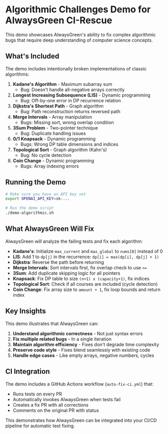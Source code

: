 # Algorithmic Challenges Demo for AlwaysGreen CI-Rescue

This demo showcases AlwaysGreen's ability to fix complex algorithmic bugs that require deep understanding of computer science concepts.

## What's Included

The demo includes intentionally broken implementations of classic algorithms:

1. **Kadane's Algorithm** - Maximum subarray sum
   - Bug: Doesn't handle all-negative arrays correctly
2. **Longest Increasing Subsequence (LIS)** - Dynamic programming
   - Bug: Off-by-one error in DP recurrence relation
3. **Dijkstra's Shortest Path** - Graph algorithm
   - Bug: Path reconstruction returns reversed path
4. **Merge Intervals** - Array manipulation
   - Bugs: Missing sort, wrong overlap condition
5. **3Sum Problem** - Two-pointer technique
   - Bug: Duplicate handling issues
6. **0/1 Knapsack** - Dynamic programming
   - Bugs: Wrong DP table dimensions and indices
7. **Topological Sort** - Graph algorithm (Kahn's)
   - Bug: No cycle detection
8. **Coin Change** - Dynamic programming
   - Bugs: Array indexing errors

## Running the Demo

```bash
# Make sure you have an API key set
export OPENAI_API_KEY=sk-...

# Run the demo script
./demo-algorithmic.sh
```

## What AlwaysGreen Will Fix

AlwaysGreen will analyze the failing tests and fix each algorithm:

- **Kadane's**: Initialize `max_current` and `max_global` to `nums[0]` instead of 0
- **LIS**: Add 1 to `dp[j]` in the recurrence: `dp[i] = max(dp[i], dp[j] + 1)`
- **Dijkstra**: Reverse the path before returning
- **Merge Intervals**: Sort intervals first, fix overlap check to use `<=`
- **3Sum**: Add duplicate skipping logic for all pointers
- **Knapsack**: Fix DP table to size `(n+1) x (capacity+1)`, fix indices
- **Topological Sort**: Check if all courses are included (cycle detection)
- **Coin Change**: Fix array size to `amount + 1`, fix loop bounds and return index

## Key Insights

This demo illustrates that AlwaysGreen can:

1. **Understand algorithmic correctness** - Not just syntax errors
2. **Fix multiple related bugs** - In a single iteration
3. **Maintain algorithm efficiency** - Fixes don't degrade time complexity
4. **Preserve code style** - Fixes blend seamlessly with existing code
5. **Handle edge cases** - Like empty arrays, negative numbers, cycles

## CI Integration

The demo includes a GitHub Actions workflow (`auto-fix-ci.yml`) that:

- Runs tests on every PR
- Automatically invokes AlwaysGreen when tests fail
- Creates a fix PR with all corrections
- Comments on the original PR with status

This demonstrates how AlwaysGreen can be integrated into your CI/CD pipeline for automatic test fixing.
